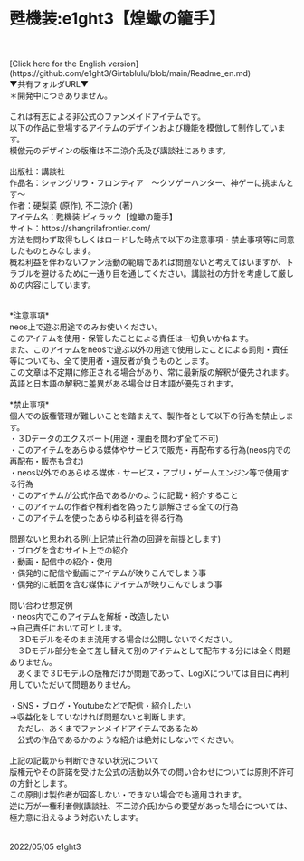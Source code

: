 # 甦機装:e1ght3【煌蠍の籠手】
<br>
<br>
 [Click here for the English version](https://github.com/e1ght3/Girtablulu/blob/main/Readme_en.md)
<br>
▼共有フォルダURL▼<br>
＊開発中につきありません。<br>
<br>
これは有志による非公式のファンメイドアイテムです。<br>
以下の作品に登場するアイテムのデザインおよび機能を模倣して制作しています。<br>
模倣元のデザインの版権は不二涼介氏及び講談社にあります。<br>
<br>
出版社：講談社<br>
作品名：シャングリラ・フロンティア　～クソゲーハンター、神ゲーに挑まんとす～<br>
作者：硬梨菜  (原作), 不二涼介 (著)<br>
アイテム名：甦機装:ビィラック【煌蠍の籠手】<br>
サイト：https://shangrilafrontier.com/
<br>
方法を問わず取得もしくはロードした時点で以下の注意事項・禁止事項等に同意したものとみなします。<br>
概ね利益を伴わないファン活動の範疇であれば問題ないと考えてはいますが、トラブルを避けるために一通り目を通してください。講談社の方針を考慮して厳しめの内容にしています。<br>
<br>
<br>
*注意事項*<br>
neos上で遊ぶ用途でのみお使いください。<br>
このアイテムを使用・保管したことによる責任は一切負いかねます。<br>
また、このアイテムをneosで遊ぶ以外の用途で使用したことによる罰則・責任等についても、全て使用者・違反者が負うものとします。<br>
この文章は不定期に修正される場合があり、常に最新版の解釈が優先されます。英語と日本語の解釈に差異がある場合は日本語が優先されます。<br>
<br>
*禁止事項*<br>
個人での版権管理が難しいことを踏まえて、製作者として以下の行為を禁止します。<br>
・３Dデータのエクスポート(用途・理由を問わず全て不可)<br>
・このアイテムをあらゆる媒体やサービスで販売・再配布する行為(neos内での再配布・販売も含む)<br>
・neos以外でのあらゆる媒体・サービス・アプリ・ゲームエンジン等で使用する行為<br>
・このアイテムが公式作品であるかのように記載・紹介すること<br>
・このアイテムの作者や権利者を偽ったり誤解させる全ての行為<br>
・このアイテムを使ったあらゆる利益を得る行為<br>
<br>
問題ないと思われる例(上記禁止行為の回避を前提とします)<br>
・ブログを含むサイト上での紹介<br>
・動画・配信中の紹介・使用<br>
・偶発的に配信や動画にアイテムが映りこんでしまう事<br>
・偶発的に紙面を含む媒体にアイテムが映りこんでしまう事<br>
<br>
問い合わせ想定例<br>
・neos内でこのアイテムを解析・改造したい<br>
→自己責任において可とします。<br>
　３Dモデルをそのまま流用する場合は公開しないでください。<br>
　３Dモデル部分を全て差し替えて別のアイテムとして配布する分には全く問題ありません。<br>
　あくまで３Dモデルの版権だけが問題であって、LogiXについては自由に再利用していただいて問題ありません。<br>
<br>
・SNS・ブログ・Youtubeなどで配信・紹介したい<br>
→収益化をしていなければ問題ないと判断します。<br>
　ただし、あくまでファンメイドアイテムであるため<br>
　公式の作品であるかのような紹介は絶対にしないでください。<br>
<br>
上記の記載から判断できない状況について<br>
版権元やその許諾を受けた公式の活動以外での問い合わせについては原則不許可の方針とします。<br>
この原則は製作者が回答しない・できない場合でも適用されます。<br>
逆に万が一権利者側(講談社、不二涼介氏)からの要望があった場合については、極力意に沿えるよう対応いたします。<br>
<br>
<br>
2022/05/05 e1ght3
